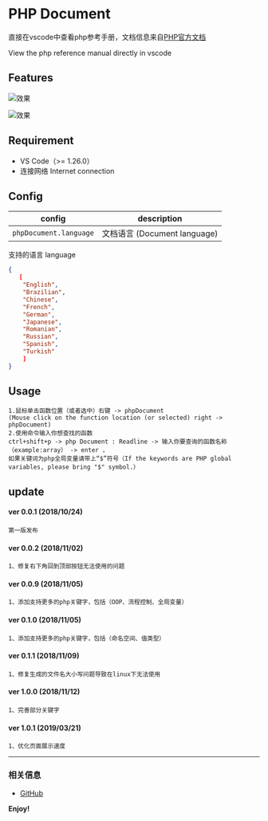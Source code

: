 # PHP Document

直接在vscode中查看php参考手册，文档信息来自[PHP官方文档](http://php.net/docs.php)

View the php reference manual directly in vscode

## Features

![效果](https://user-images.githubusercontent.com/14969576/47369135-980bdf00-d715-11e8-9128-04f50ae668c9.png)

![效果](https://user-images.githubusercontent.com/14969576/47369256-de613e00-d715-11e8-9f3e-f584064b44a1.gif)

## Requirement

* VS Code（>= 1.26.0）
* 连接网络  Internet connection

## Config

|config | description
|-----|------------
|`phpDocument.language`| 文档语言 (Document language)

支持的语言 language
```json
{
   [
	"English",
	"Brazilian",
	"Chinese",
	"French",
	"German",
	"Japanese",
	"Romanian",
	"Russian",
	"Spanish",
	"Turkish"
    ]
}
```

## Usage

	1.鼠标单击函数位置（或者选中）右键 -> phpDocument
	(Mouse click on the function location (or selected) right -> phpDocument)
	2.使用命令输入你想查找的函数
	ctrl+shift+p -> php Document : Readline -> 输入你要查询的函数名称（example:array） -> enter ，
	如果关键词为php全局变量请带上“$”符号（If the keywords are PHP global variables, please bring "$" symbol.）

## update

#### ver 0.0.1 (2018/10/24)
	第一版发布

#### ver 0.0.2 (2018/11/02)
	1、修复右下角回到顶部按钮无法使用的问题

#### ver 0.0.9 (2018/11/05)
	1、添加支持更多的php关键字，包括（OOP、流程控制、全局变量）

#### ver 0.1.0 (2018/11/05)
	1、添加支持更多的php关键字，包括（命名空间、值类型）

#### ver 0.1.1 (2018/11/09)
	1、修复生成的文件名大小写问题导致在linux下无法使用

#### ver 1.0.0 (2018/11/12)
	1、完善部分关键字

#### ver 1.0.1 (2019/03/21)
	1、优化页面展示速度
-----------------------------------------------------------------------------------------------------------

### 相关信息

* [GitHub](https://github.com/AShujiao/vscode-phpDocument.git)

**Enjoy!**
